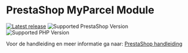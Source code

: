 # PrestaShop MyParcel Module

[![Latest release](https://img.shields.io/github/v/release/myparcelnl/prestashop?labelColor=white&label=Latest%20release)](https://github.com/myparcelnl/prestashop/releases)
![Supported PrestaShop Version](https://img.shields.io/badge/Prestashop-%3E1.7-gray?labelColor=DF0067&logo=prestashop)
![Supported PHP Version](https://img.shields.io/badge/PHP-%3E=7.2-B0B3D6?labelColor=white&logo=php)

Voor de handleiding en meer informatie ga naar: [PrestaShop handleiding]

[PrestaShop handleiding]: https://developer.myparcel.nl/nl/documentatie/11.prestashop/


